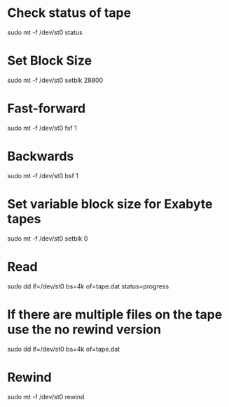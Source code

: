 # Check status of tape
sudo mt -f /dev/st0 status

# Set Block Size
sudo mt -f /dev/st0 setblk 28800

# Fast-forward
sudo mt -f /dev/st0 fsf 1

# Backwards
sudo mt -f /dev/st0 bsf 1

# Set variable block size for Exabyte tapes
sudo mt -f /dev/st0 setblk 0

# Read
sudo dd if=/dev/st0 bs=4k of=tape.dat status=progress

# If there are multiple files on the tape use the no rewind version
sudo dd if=/dev/st0 bs=4k of=tape.dat

# Rewind
sudo mt -f /dev/st0 rewind

